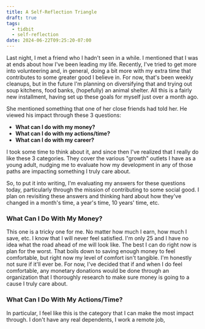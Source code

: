 ```yaml
---
title: A Self-Reflection Triangle
draft: true
tags:
  - tidbit
  - self-reflection
date: 2024-06-22T09:25:20-07:00
---
```

 
Last night, I met a friend who I hadn't seen in a while. I mentioned that I was at ends about how I've been leading my life. Recently, I've tried to get more into volunteering and, in general, doing a bit more with my extra time that contributes to some greater good I believe in. For now, that's been weekly cleanups, but in the future I'm planning on diversifying that and trying out soup kitchens, food banks, (hopefully) an animal shelter. All this is a fairly new installment, having set up these goals for myself just over a month ago. 

She mentioned something that one of her close friends had told her. He viewed his impact through these 3 questions:
- **What can I do with my money?**
- **What can I do with my actions/time?**
- **What can I do with my career?**

I took some time to think about it, and since then I've realized that I really do like these 3 categories. They cover the various "growth" outlets I have as a young adult, nudging me to evaluate how my development in any of those paths are impacting something I truly care about.

So, to put it into writing, I'm evaluating my answers for these questions today, particularly through the mission of contributing to some social good. I plan on revisiting these answers and thinking hard about how they've changed in a month's time, a year's time, 10 years' time, etc.

### What Can I Do With My Money?
This one is a tricky one for me. No matter how much I earn, how much I save, etc. I know that I will never feel satisfied. I'm only 25 and I have no idea what the road ahead of me will look like. The best I can do right now is plan for the worst. That boils down to saving enough money to feel comfortable, but right now my level of comfort isn't tangible. I'm honestly not sure if it'll ever be. For now, I've decided that if and when I do feel comfortable, any monetary donations would be done through an organization that I thoroughly research to make sure money is going to a cause I truly care about.

### What Can I Do With My Actions/Time?
In particular, I feel like this is the category that I can make the most impact through. I don't have any real dependents, I work a remote job,
